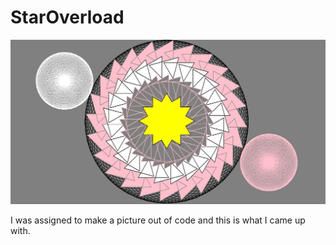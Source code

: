 # StarOverload

<img src="https://github.com/vickievienn/StarOverload/blob/master/artproject.JPG">

<p> I was assigned to make a picture out of code and this is what I came up with.
  
</p>
